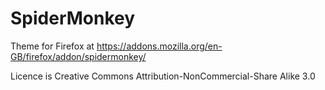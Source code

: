 # SpiderMonkey

Theme for Firefox at https://addons.mozilla.org/en-GB/firefox/addon/spidermonkey/

Licence is Creative Commons Attribution-NonCommercial-Share Alike 3.0
